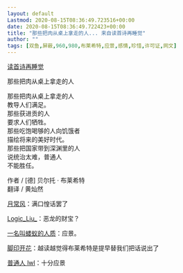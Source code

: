 ```yaml
---
layout: default
Lastmod: 2020-08-15T08:36:49.723516+00:00
date: 2020-08-15T08:36:49.722423+00:00
title: "那些把肉从桌上拿走的人... 来自读首诗再睡觉"
author: ""
tags: [双鱼,屏蔽,960,980,布莱希特,应景,感情,珍惜,许可证,网文]
---
```



[读首诗再睡觉](https://weibo.com/dushoushizaishuijiao)


那些把肉从桌上拿走的人

那些把肉从桌上拿走的人  
教导人们满足。  
那些获进贡的人  
要求人们牺牲。  
那些吃饱喝够的人向饥饿者  
描绘将来的美好时代。  
那些把国家带到深渊里的人  
说统治太难，普通人  
不能胜任。

作者 / \[德\] 贝尔托 · 布莱希特  
翻译 / 黄灿然


[月常风](https://weibo.com/5816976707)：满口惶话罢了

[Logic\_Liu\_](https://weibo.com/5716086276)：恶龙的财宝？


[一名叫蝼蚁的人质](https://weibo.com/5817696505)：应景。

[脚印开花](https://weibo.com/1653541870)：越读越觉得布莱希特是提早替我们把话说出了

[普通人 lwl](https://weibo.com/2711010430)：十分应景
